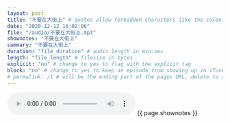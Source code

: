 ```yaml
---
layout: post
title: "不要在大街上" # quotes allow forbidden characters like the colon
date: "2020-12-12 16:02:06"
file: "/audio/不要在大街上.mp3"
shownotes: "不要在大街上"
summary: "不要在大街上"
duration: "file_duration" # audio length in min:sec
length: "file_length" # filesize in bytes
explicit: "no" # change to yes to flag with the explicit tag
block: "no" # change to yes to keep an episode from showing up in iTunes
# permalink: /1 # will be the ending part of the pages URL, delete to default to the title
---
```


<audio controls>
<source src="{{site.url}}{{site.baseurl}}{{ page.file }}" type="audio/x-mp3">
Your browser does not support the audio element.
</audio>
{{ page.shownotes }}
